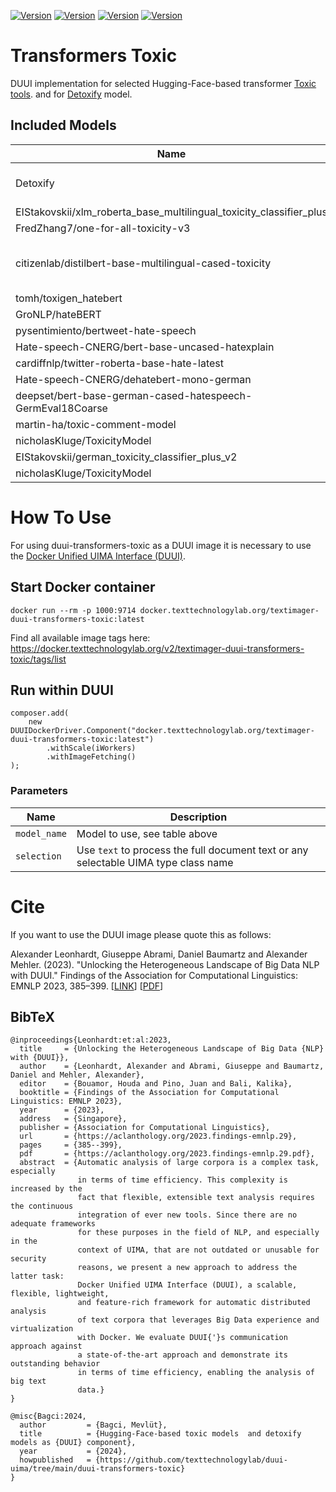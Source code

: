 [![Version](https://img.shields.io/static/v1?label=duui-transformers-toxic&message=0.1.0&color=blue)](https://docker.texttechnologylab.org/v2/textimager-duui-transformers-toxic/tags/list)
[![Version](https://img.shields.io/static/v1?label=Python&message=3.8&color=green)]()
[![Version](https://img.shields.io/static/v1?label=Transformers&message=4.22.1&color=yellow)]()
[![Version](https://img.shields.io/static/v1?label=Torch&message=2.1.1&color=red)]()

# Transformers Toxic

DUUI implementation for selected Hugging-Face-based transformer [Toxic tools](https://huggingface.co/models?sort=trending&search=sentiment).
and for [Detoxify](https://github.com/unitaryai/detoxify) model.
## Included Models

| Name                                                    | Revision                                 | Languages                              |
|---------------------------------------------------------|------------------------------------------|----------------------------------------|
| Detoxify                                                | 773203c10bcf0e8d801b4be8c93cfd97ffe5c2e0 | EN, FR, ES, IT, PT, TR, RU             |
| EIStakovskii/xlm_roberta_base_multilingual_toxicity_classifier_plus      | 0126552291025f2fc854f5acdbe45b2212eabf4a | Multilingual                           |
| FredZhang7/one-for-all-toxicity-v3         | a2996bd4495269071eaf5daf73512234c33cb3d2 | Multilingual                           |
| citizenlab/distilbert-base-multilingual-cased-toxicity               | b4532a8b095d1886a7b5dff818331ecc88a855ae | EN, FR, NL, PT, IT, SP, DE, PL, DA, AF |
| tomh/toxigen_hatebert                   | c260d78a7867bb9a9748184afaf454d6ccf28129 | EN                                     |
| GroNLP/hateBERT         | 1d439ddf8a588fc8c44c4169ff9e102f3e839cca | EN                                     |
| pysentimiento/bertweet-hate-speech    | d9925de199f48face0d7026f07c3b492c423bbc0 | EN                                     |
| Hate-speech-CNERG/bert-base-uncased-hatexplain                 | e487c81b768c7532bf474bd5e486dedea4cf3848 | EN                                     |
| cardiffnlp/twitter-roberta-base-hate-latest                    | c74b0534df96af8232f6a3ffdb90d9a72223d7b7 | EN                                     |
| Hate-speech-CNERG/dehatebert-mono-german       | 53a24df030e8e20e7880a161494fb5922ce34617 | DE                |
| deepset/bert-base-german-cased-hatespeech-GermEval18Coarse                        | 70e4821931a8a685d83bc0e8bd8877157bdb3883 | DE                                     |
| martin-ha/toxic-comment-model | 9842c08b35a4687e7b211187d676986c8c96256d | EN                 |
| nicholasKluge/ToxicityModel                | d40cd71847981a0868aa3554c96c0aaf8c189753 | EN                                     |
| EIStakovskii/german_toxicity_classifier_plus_v2                | 1bcb7d11ffc9267111c7be1dad0d7ca2fbf73928          | EN                                     |
| nicholasKluge/ToxicityModel                | d40cd71847981a0868aa3554c96c0aaf8c189753 | EN                                     |
# How To Use

For using duui-transformers-toxic as a DUUI image it is necessary to use the [Docker Unified UIMA Interface (DUUI)](https://github.com/texttechnologylab/DockerUnifiedUIMAInterface).

## Start Docker container

```
docker run --rm -p 1000:9714 docker.texttechnologylab.org/textimager-duui-transformers-toxic:latest
```

Find all available image tags here: https://docker.texttechnologylab.org/v2/textimager-duui-transformers-toxic/tags/list

## Run within DUUI

```
composer.add(
    new DUUIDockerDriver.Component("docker.texttechnologylab.org/textimager-duui-transformers-toxic:latest")
        .withScale(iWorkers)
        .withImageFetching()
);
```

### Parameters

| Name | Description |
| ---- | ----------- |
| `model_name` | Model to use, see table above |
| `selection`  | Use `text` to process the full document text or any selectable UIMA type class name |

# Cite

If you want to use the DUUI image please quote this as follows:

Alexander Leonhardt, Giuseppe Abrami, Daniel Baumartz and Alexander Mehler. (2023). "Unlocking the Heterogeneous Landscape of Big Data NLP with DUUI." Findings of the Association for Computational Linguistics: EMNLP 2023, 385–399. [[LINK](https://aclanthology.org/2023.findings-emnlp.29)] [[PDF](https://aclanthology.org/2023.findings-emnlp.29.pdf)] 

## BibTeX

```
@inproceedings{Leonhardt:et:al:2023,
  title     = {Unlocking the Heterogeneous Landscape of Big Data {NLP} with {DUUI}},
  author    = {Leonhardt, Alexander and Abrami, Giuseppe and Baumartz, Daniel and Mehler, Alexander},
  editor    = {Bouamor, Houda and Pino, Juan and Bali, Kalika},
  booktitle = {Findings of the Association for Computational Linguistics: EMNLP 2023},
  year      = {2023},
  address   = {Singapore},
  publisher = {Association for Computational Linguistics},
  url       = {https://aclanthology.org/2023.findings-emnlp.29},
  pages     = {385--399},
  pdf       = {https://aclanthology.org/2023.findings-emnlp.29.pdf},
  abstract  = {Automatic analysis of large corpora is a complex task, especially
               in terms of time efficiency. This complexity is increased by the
               fact that flexible, extensible text analysis requires the continuous
               integration of ever new tools. Since there are no adequate frameworks
               for these purposes in the field of NLP, and especially in the
               context of UIMA, that are not outdated or unusable for security
               reasons, we present a new approach to address the latter task:
               Docker Unified UIMA Interface (DUUI), a scalable, flexible, lightweight,
               and feature-rich framework for automatic distributed analysis
               of text corpora that leverages Big Data experience and virtualization
               with Docker. We evaluate DUUI{'}s communication approach against
               a state-of-the-art approach and demonstrate its outstanding behavior
               in terms of time efficiency, enabling the analysis of big text
               data.}
}

@misc{Bagci:2024,
  author         = {Bagci, Mevlüt},
  title          = {Hugging-Face-based toxic models  and detoxify models as {DUUI} component},
  year           = {2024},
  howpublished   = {https://github.com/texttechnologylab/duui-uima/tree/main/duui-transformers-toxic}
}

```
